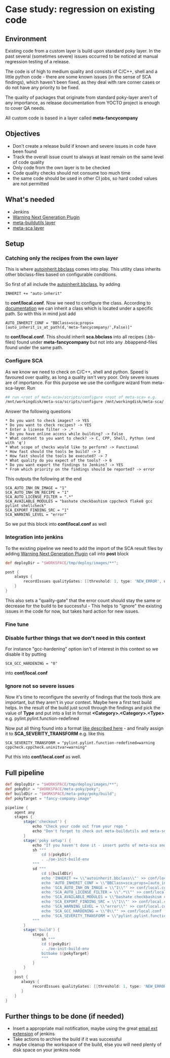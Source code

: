 # Case study: regression on existing code

## Environment

Existing code from a custom layer is build upon standard poky layer.
In the past several (sometimes severe) issues occurred to be noticed at manual regression testing of a release.

The code is of high to medium quality and consists of C/C++, shell and a little python code - there are some known issues (in the sense of SCA findings), which haven't been fixed, as they deal with rare corner cases or do not have any priority to be fixed.

The quality of packages that originate from standard poky-layer aren't of any importance, as release documentation from YOCTO project is enough to cover QA needs.

All custom code is based in a layer called __meta-fancycompany__

## Objectives

* Don't create a release build if known and severe issues in code have been found
* Track the overall issue count to always at least remain on the same level of code quality
* Only code from the own layer is to be checked
* Code quality checks should not consume too much time
* the same code should be used in other CI jobs, so hard coded values are not permitted

## What's needed

* Jenkins
* [Warning Next Generation Plugin](https://plugins.jenkins.io/warnings-ng)
* [meta-buildutils layer](https://github.com/priv-kweihmann/meta-buildutils)
* [meta-sca layer](https://github.com/priv-kweihmann/meta-sca)

## Setup

### Catching only the recipes from the own layer

This is where [autoinherit.bbclass](https://github.com/priv-kweihmann/meta-buildutils/blob/master/classes/auto-inherit.bbclass) comes into play. This utility class inherits other bbclass-files based on configurable conditions.

So first of all include the [autoinherit.bbclass](https://github.com/priv-kweihmann/meta-buildutils/blob/master/classes/auto-inherit.bbclass), by adding

```bitbake
INHERIT += "auto-inherit"
```

to __conf/local.conf__.
Now we need to configure the class. According to [documentation](https://github.com/priv-kweihmann/meta-buildutils/blob/master/README.md#auto-inherit) we can inherit a class which is located under a specific path. So with this in mind just add

```bitbake
AUTO_INHERIT_CONF = "BBClass=sca;props=[auto_inherit_is_at_path(d,'meta-fancycompany/',False)]"
```

to __conf/local.conf__. This should inherit **sca.bbclass** into all recipes (.bb-files) found under __meta-fancycompany__ but not into any .bbappend-files found under the same path.

### Configure SCA

As we know we need to check on C/C++, shell and python. Speed is favoured over quality, as long a quality isn't very poor. Only severe issues are of importance.
For this purpose we use the configure wizard from meta-sca-layer.
Run

```sh
## run <root of meta-sca>/scripts/configure <root of meta-sca> e.g.
/mnt/workingdisk/meta-sca/scripts/configure /mnt/workingdisk/meta-sca/
```

Answer the following questions

```shell
* Do you want to check images? -> YES
* Do you want to check recipes? -> YES
* Enter a license filter -> .*
* Do you have online access while building? -> False
* What content to you want to check? -> C, CPP, Shell, Python (end with 'q')
* What scope of checks would like to perform? -> Functional
* How fast should the tools be build? -> 3
* How fast should the tools be executed? -> 7
* What quality do you expect of the tools? -> 6
* Do you want export the findings to Jenkins? -> YES
* From which priority on the findings should be reported? -> error
```

This outputs the following at the end

```bitbake
SCA_AUTO_INH_ON_IMAGE = "1"
SCA_AUTO_INH_ON_RECIPE = "1"
SCA_AUTO_LICENSE_FILTER = ".*"
SCA_AVAILABLE_MODULES = "bashate checkbashism cppcheck flake8 gcc pylint shellcheck"
SCA_EXPORT_FINDING_SRC = "1"
SCA_WARNING_LEVEL = "error"
```

So we put this block into __conf/local.conf__ as well

### Integration into jenkins

To the existing pipeline we need to add the import of the SCA result files by adding [Warning Next Generation Plugin](https://plugins.jenkins.io/warnings-ng) call into **post** block

```groovy
def deployDir = "$WORKSPACE/tmp/deploy/images/**";

post {
    always {
        recordIssues qualityGates: [[threshold: 1, type: 'NEW_ERROR', unstable: false]], tools: [checkStyle(pattern: '$deployDir/sca/*/checkstyle/*.xml')]
    }
}
```

This also sets a "quality-gate" that the error count should stay the same or decrease for the build to be successful - This helps to "ignore" the existing issues in the code for now, but takes hard action for new issues.

### Fine tune

### Disable further things that we don't need in this context

For instance "gcc-hardening" option isn't of interest in this context so we disable it by putting

```bitbake
SCA_GCC_HARDENING = "0"
```

into __conf/local.conf__

### Ignore not so severe issues

Now it's time to reconfigure the severity of findings that the tools think are important, but they aren't in your context. Maybe here a first test build helps.
In the result of the build just scroll through the findings and pick the value of __Type__ and put into a list in format __\<Category\>.\<Category\>.\<Type\>__ e.g. pylint.pylint.function-redefined

Now put all thing found into a format [like described here](../conf/sevtransform.md) -  and finally assign it to __SCA_SEVERITY_TRANSFORM__ e.g. like this

```bitbake
SCA_SEVERITY_TRANSFORM = "pylint.pylint.function-redefined=warning cppcheck.cppcheck.uninitvar=warning"
```

Put this into __conf/local.conf__ as well.

## Full pipeline

```groovy
def deployDir = "$WORKSPACE/tmp/deploy/images/**";
def pokyDir = "$WORKSPACE/meta-poky/poky";
def buildDir = "$WORKSPACE/meta-poky/poky/build";
def pokyTarget = "fancy-company-image"

pipeline {
    agent any
    stages {
        stage('checkout') {
            echo "Check your code out from your repo "
            echo "Don't forget to check out meta-buildutils and meta-sca as well"
        }
        stage('poky setup') {
            echo "If you haven't done it - insert paths of meta-sca and meta-buildutils into bblayer.conf"
            sh """
                cd ${pokyDir}
                . ./oe-init-build-env
            """
            sd """
                cd ${buildDir}
                echo 'INHERIT += \\"autoinherit.bbclass\\"' >> conf/local.conf
                echo 'AUTO_INHERIT_CONF = \\"BBClass=sca;props=[auto_inherit_is_at_path(d,\\'meta-fancycompany/\\',False)]\\"' >> conf/local.conf
                echo 'SCA_AUTO_INH_ON_IMAGE = \\"1\\"' >> conf/local.conf
                echo 'SCA_AUTO_LICENSE_FILTER = \\".*\\"' >> conf/local.conf
                echo 'SCA_AVAILABLE_MODULES = \\"bashate checkbashism cppcheck flake8 gcc pylint shellcheck\\"' >> conf/local.conf
                echo 'SCA_EXPORT_FINDING_SRC = \\"1\\"' >> conf/local.conf
                echo 'SCA_WARNING_LEVEL = \\"error\\"' >> conf/local.conf
                echo 'SCA_GCC_HARDENING = \\"0\\"' >> conf/local.conf
                echo 'SCA_SEVERITY_TRANSFORM = \\"pylint.pylint.function-redefined=warning cppcheck.cppcheck.uninitvar=warning\\"' >> conf/local.conf
            """
        }
        stage('build') {
            steps {
                sh """
                cd ${pokyDir}
                . ./oe-init-build-env
                bitbake ${pokyTarget}
                """
            }
        }
    }
    post {
       always {
            recordIssues qualityGates: [[threshold: 1, type: 'NEW_ERROR', unstable: false]], tools: [checkStyle(pattern: '$deployDir/sca/*/checkstyle/*.xml')]
       }
    }
}
```

## Further things to be done (if needed)

* Insert a appropriate mail notification, maybe using the great [email ext extension](https://wiki.jenkins.io/display/JENKINS/Email-ext+plugin) of jenkins
* Take actions to archive the build if it was successful
* maybe cleanup the workspace of the build, else you will need plenty of disk space on your jenkins node
